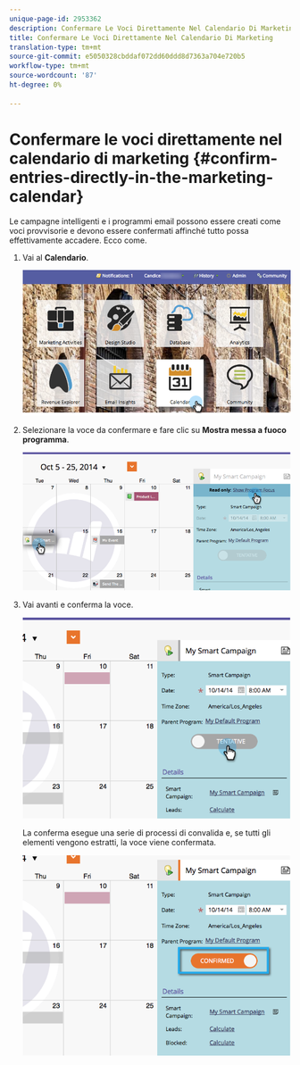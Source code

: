 ```yaml
---
unique-page-id: 2953362
description: Confermare Le Voci Direttamente Nel Calendario Di Marketing - Documenti Marketo - Documentazione Del Prodotto
title: Confermare Le Voci Direttamente Nel Calendario Di Marketing
translation-type: tm+mt
source-git-commit: e5050328cbddaf072dd60ddd8d7363a704e720b5
workflow-type: tm+mt
source-wordcount: '87'
ht-degree: 0%

---
```



# Confermare le voci direttamente nel calendario di marketing {#confirm-entries-directly-in-the-marketing-calendar}

Le campagne intelligenti e i programmi email possono essere creati come voci provvisorie e devono essere confermati affinché tutto possa effettivamente accadere. Ecco come.

1. Vai al **Calendario**.

   ![](assets/2017-05-10-15-30-47-5.png)

1. Selezionare la voce da confermare e fare clic su **Mostra messa a fuoco programma**.

   ![](assets/image2014-10-20-13-3a22-3a15.png)

1. Vai avanti e conferma la voce.

   ![](assets/image2014-10-20-13-3a22-3a26.png)

   La conferma esegue una serie di processi di convalida e, se tutti gli elementi vengono estratti, la voce viene confermata.

   ![](assets/image2014-10-20-13-3a22-3a36.png)
